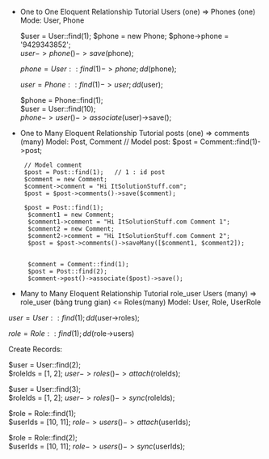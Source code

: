 - One to One Eloquent Relationship Tutorial
    Users (one) => Phones (one)
    Mode: User, Phone

    $user = User::find(1);
    $phone = new Phone;
    $phone->phone = '9429343852';         
    $user->phone()->save($phone);

     $phone = User::find(1)->phone;  
     dd($phone);

     $user = Phone::find(1)->user;
     dd($user);

     $phone = Phone::find(1);   
     $user = User::find(10);           
     $phone->user()->associate($user)->save();

- One to Many Eloquent Relationship Tutorial
    posts (one) => comments (many)
    Model: Post, Comment
    // Model post:
       $post = Comment::find(1)->post;

       // Model comment 
       $post = Post::find(1);   // 1 : id post
       $comment = new Comment;
       $comment->comment = "Hi ItSolutionStuff.com";           
       $post = $post->comments()->save($comment);
       
       $post = Post::find(1);   
        $comment1 = new Comment;
        $comment1->comment = "Hi ItSolutionStuff.com Comment 1";           
        $comment2 = new Comment;
        $comment2->comment = "Hi ItSolutionStuff.com Comment 2";           
        $post = $post->comments()->saveMany([$comment1, $comment2]);


        $comment = Comment::find(1);
        $post = Post::find(2);           
        $comment->post()->associate($post)->save();

- Many to Many Eloquent Relationship Tutorial
role_user
Users (many) => role_user (bảng trung gian) <= Roles(many)
Model: User, Role, UserRole

$user = User::find(1);   
dd($user->roles);

$role = Role::find(1);   
dd($role->users)

Create Records:

$user = User::find(2);   
$roleIds = [1, 2];
$user->roles()->attach($roleIds);

$user = User::find(3);   
$roleIds = [1, 2];
$user->roles()->sync($roleIds);

$role = Role::find(1);   
$userIds = [10, 11];
$role->users()->attach($userIds);

$role = Role::find(2);   
$userIds = [10, 11];
$role->users()->sync($userIds);
